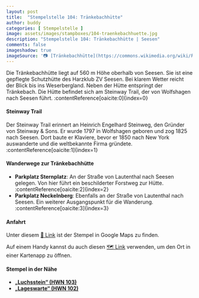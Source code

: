 ```yaml
---
layout: post
title:  "Stempelstelle 104: Tränkebachhütte"
author: buddy
categories: [ Stempelstelle ]
image: assets/images/stampboxes/104-traenkebachhuette.jpg
description: "Stempelstelle 104: Tränkebachhütte | Seesen"
comments: false
imageshadow: true
imageSource: '📷 [Tränkebachhütte](https://commons.wikimedia.org/wiki/File:Tr%C3%A4nkebachh%C3%BCtte.jpg) von <a href="//commons.wikimedia.org/wiki/User:B.Thomas95" title="User:B.Thomas95">Thomas Binder</a> unter Lizenz [CC BY-SA 4.0](https://creativecommons.org/licenses/by-sa/4.0)'
---
```


Die Tränkebachhütte liegt auf 560 m Höhe oberhalb von Seesen. Sie ist eine gepflegte Schutzhütte des Harzklub ZV Seesen. Bei klarem Wetter reicht der Blick bis ins Weserbergland. Neben der Hütte entspringt der Tränkebach. Die Hütte befindet sich am Steinway Trail, der von Wolfshagen nach Seesen führt. :contentReference[oaicite:0]{index=0}

#### Steinway Trail

Der Steinway Trail erinnert an Heinrich Engelhard Steinweg, den Gründer von Steinway & Sons. Er wurde 1797 in Wolfshagen geboren und zog 1825 nach Seesen. Dort baute er Klaviere, bevor er 1850 nach New York auswanderte und die weltbekannte Firma gründete. :contentReference[oaicite:1]{index=1}

#### Wanderwege zur Tränkebachhütte

- **Parkplatz Sternplatz**: An der Straße von Lautenthal nach Seesen gelegen. Von hier führt ein beschilderter Forstweg zur Hütte. :contentReference[oaicite:2]{index=2}
- **Parkplatz Neckelnberg**: Ebenfalls an der Straße von Lautenthal nach Seesen. Ein weiterer Ausgangspunkt für die Wanderung. :contentReference[oaicite:3]{index=3}

#### Anfahrt

Unter diesem [📍 Link](https://www.google.com/maps/dir/?api=1&origin=&destination=51.88490%2C%2010.23857) ist der Stempel in Google Maps zu finden.

<div class="android-only">
  Auf einem Handy kannst du auch diesen 
  <a href="geo:51.88490,10.23857">🗺️ Link</a> 
  verwenden, um den Ort in einer Kartenapp zu öffnen.
  <p></p>
</div>

#### Stempel in der Nähe

- [**„Luchsstein“ (HWN 103)**](/stempelstelle-103-luchsstein)
- [**„Lageswarte“ (HWN 102)**](/stempelstelle-102-lageswarte)
